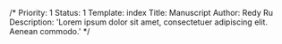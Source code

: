 /*
Priority: 1
Status: 1
Template: index
Title: Manuscript
Author: Redy Ru
Description: 'Lorem ipsum dolor sit amet, consectetuer adipiscing elit. Aenean commodo.'
*/
